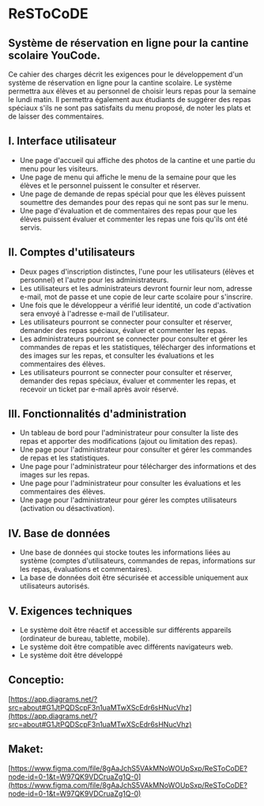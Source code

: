 # ReSToCoDE

## Système de réservation en ligne pour la cantine scolaire YouCode.

Ce cahier des charges décrit les exigences pour le développement d'un système de réservation en ligne pour la cantine scolaire. Le système permettra aux élèves et au personnel de choisir leurs repas pour la semaine le lundi matin. Il permettra également aux étudiants de suggérer des repas spéciaux s'ils ne sont pas satisfaits du menu proposé, de noter les plats et de laisser des commentaires.

## I. Interface utilisateur

-   Une page d'accueil qui affiche des photos de la cantine et une partie du menu pour les visiteurs.
-   Une page de menu qui affiche le menu de la semaine pour que les élèves et le personnel puissent le consulter et réserver.
-   Une page de demande de repas spécial pour que les élèves puissent soumettre des demandes pour des repas qui ne sont pas sur le menu.
-   Une page d'évaluation et de commentaires des repas pour que les élèves puissent évaluer et commenter les repas une fois qu'ils ont été servis.

## II. Comptes d'utilisateurs

-   Deux pages d'inscription distinctes, l'une pour les utilisateurs (élèves et personnel) et l'autre pour les administrateurs.
-   Les utilisateurs et les administrateurs devront fournir leur nom, adresse e-mail, mot de passe et une copie de leur carte scolaire pour s'inscrire.
-   Une fois que le développeur a vérifié leur identité, un code d'activation sera envoyé à l'adresse e-mail de l'utilisateur.
-   Les utilisateurs pourront se connecter pour consulter et réserver, demander des repas spéciaux, évaluer et commenter les repas.
-   Les administrateurs pourront se connecter pour consulter et gérer les commandes de repas et les statistiques, télécharger des informations et des images sur les repas, et consulter les évaluations et les commentaires des élèves.
-   Les utilisateurs pourront se connecter pour consulter et réserver, demander des repas spéciaux, évaluer et commenter les repas, et recevoir un ticket par e-mail après avoir réservé.

## III. Fonctionnalités d'administration

-   Un tableau de bord pour l'administrateur pour consulter la liste des repas et apporter des modifications (ajout ou limitation des repas).
-   Une page pour l'administrateur pour consulter et gérer les commandes de repas et les statistiques.
-   Une page pour l'administrateur pour télécharger des informations et des images sur les repas.
-   Une page pour l'administrateur pour consulter les évaluations et les commentaires des élèves.
-   Une page pour l'administrateur pour gérer les comptes utilisateurs (activation ou désactivation).

## IV. Base de données

-   Une base de données qui stocke toutes les informations liées au système (comptes d'utilisateurs, commandes de repas, informations sur les repas, évaluations et commentaires).
-   La base de données doit être sécurisée et accessible uniquement aux utilisateurs autorisés.

## V. Exigences techniques

-   Le système doit être réactif et accessible sur différents appareils (ordinateur de bureau, tablette, mobile).
-   Le système doit être compatible avec différents navigateurs web.
-   Le système doit être développé


## Conceptio:

[https://app.diagrams.net/?src=about#G1JtPQDScpF3n1uaMTwXScEdr6sHNucVhz](https://app.diagrams.net/?src=about#G1JtPQDScpF3n1uaMTwXScEdr6sHNucVhz)

## Maket:

[https://www.figma.com/file/8gAaJchS5VAkMNoWOUpSxp/ReSToCoDE?node-id=0-1&t=W97QK9VDCruaZg1Q-0](https://www.figma.com/file/8gAaJchS5VAkMNoWOUpSxp/ReSToCoDE?node-id=0-1&t=W97QK9VDCruaZg1Q-0)
